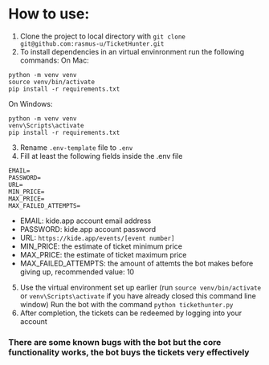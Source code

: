 # How to use:
1. Clone the project to local directory with 
```git clone git@github.com:rasmus-u/TicketHunter.git```
2. To install dependencies in an virtual envinronment run the following commands:
On Mac:
```
python -m venv venv
source venv/bin/activate
pip install -r requirements.txt
```
On Windows:
```
python -m venv venv
venv\Scripts\activate
pip install -r requirements.txt
```

3. Rename `.env-template` file to `.env`
4. Fill at least the following fields inside the .env file

```
EMAIL=
PASSWORD=
URL=
MIN_PRICE=
MAX_PRICE=
MAX_FAILED_ATTEMPTS=
```

  - EMAIL: kide.app account email address
  - PASSWORD: kide.app account password
  - URL: `https://kide.app/events/[event number]`
  - MIN_PRICE: the estimate of ticket minimum price
  - MAX_PRICE: the estimate of ticket maximum price
  - MAX_FAILED_ATTEMPTS: the amount of attemts the bot makes before giving up, recommended value: 10
5. Use the virtual environment set up earlier (run ```source venv/bin/activate``` or ```venv\Scripts\activate``` if you have already closed this command 
line window)
Run the bot with the command ```python tickethunter.py```
6. After completion, the tickets can be redeemed by logging into your account

### There are some known bugs with the bot but the core functionality works, the bot buys the tickets very effectively


